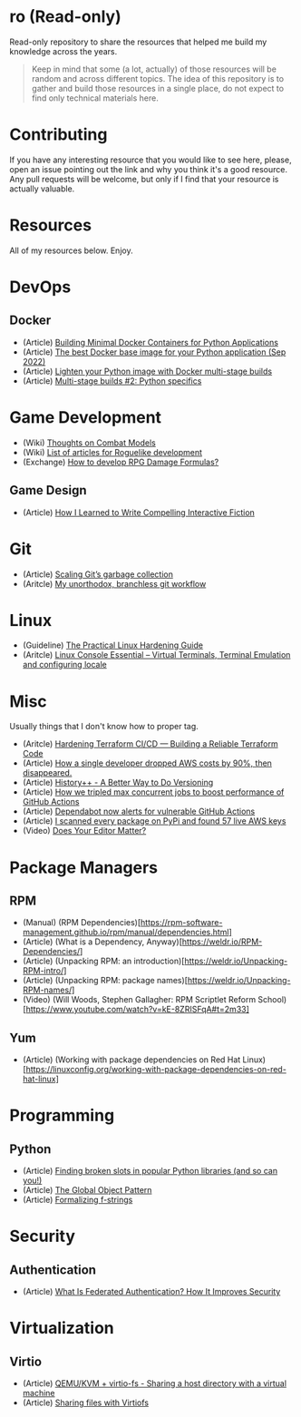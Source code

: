 # ro (Read-only)

Read-only repository to share the resources that helped me build my knowledge
across the years.

> Keep in mind that some (a lot, actually) of those resources will be random
> and across different topics. The idea of this repository is to gather and
> build those resources in a single place, do not expect to find only technical
> materials here.

# Contributing

If you have any interesting resource that you would like to see here, please,
open an issue pointing out the link and why you think it's a good resource. Any
pull requests will be welcome, but only if I find that your resource is actually
valuable.

# Resources

All of my resources below. Enjoy.

# DevOps

## Docker

- (Article) [Building Minimal Docker Containers for Python Applications](https://blog.realkinetic.com/building-minimal-docker-containers-for-python-applications-37d0272c52f3)
- (Article) [The best Docker base image for your Python application (Sep 2022)](https://pythonspeed.com/articles/base-image-python-docker-images/)
- (Article) [Lighten your Python image with Docker multi-stage builds](https://gabnotes.org/lighten-your-python-image-docker-multi-stage-builds/)
- (Article) [Multi-stage builds #2: Python specifics](https://pythonspeed.com/articles/multi-stage-docker-python/)

# Game Development

- (Wiki) [Thoughts on Combat Models](http://www.roguebasin.com/index.php?title=Thoughts_on_Combat_Models#Determining_whether_you_hit)
- (Wiki) [List of articles for Roguelike development](http://www.roguebasin.com/index.php/Articles)
- (Exchange) [How to develop RPG Damage Formulas?](https://gamedev.stackexchange.com/questions/14309/how-to-develop-rpg-damage-formulas)

## Game Design 

- (Article) [How I Learned to Write Compelling Interactive Fiction](https://www.superjumpmagazine.com/how-i-learned-to-write-compelling-interactive-fiction/)

# Git

- (Article) [Scaling Git’s garbage collection](https://github.blog/2022-09-13-scaling-gits-garbage-collection/)
- (Aritcle) [My unorthodox, branchless git workflow](https://drewdevault.com/2020/04/06/My-weird-branchless-git-workflow.html)

# Linux

- (Guideline) [The Practical Linux Hardening Guide](https://github.com/trimstray/the-practical-linux-hardening-guide/wiki)
- (Aritcle) [Linux Console Essential – Virtual Terminals, Terminal Emulation and configuring locale](https://grimoire.carcano.ch/blog/linux-console-essential-virtual-terminals-terminal-emulation-locale/)

# Misc

Usually things that I don't know how to proper tag.

- (Aritcle) [Hardening Terraform CI/CD — Building a Reliable Terraform Code](https://medium.com/@calvineotieno010/hardening-terraform-ci-cd-building-a-reliable-terraform-code-ff76eafaf1e1)
- (Article) [How a single developer dropped AWS costs by 90%, then disappeared.](https://medium.com/@maximetopolov/how-a-single-developer-dropped-aws-costs-by-90-then-disappeared-2b46a115103a)
- (Article) [History++ - A Better Way to Do Versioning](https://blog.replit.com/history2-release)
- (Article) [How we tripled max concurrent jobs to boost performance of GitHub Actions](https://github.blog/2022-09-16-how-we-tripled-max-concurrent-jobs-to-boost-performance-of-github-actions/)
- (Article) [Dependabot now alerts for vulnerable GitHub Actions](https://github.blog/2022-08-09-dependabot-now-alerts-for-vulnerable-github-actions/)
- (Article) [I scanned every package on PyPi and found 57 live AWS keys](https://tomforb.es/i-scanned-every-package-on-pypi-and-found-57-live-aws-keys/)
- (Video)   [Does Your Editor Matter?](https://www.youtube.com/watch?v=rNsWTWvm8uw)

# Package Managers

## RPM 

- (Manual) (RPM Dependencies)[https://rpm-software-management.github.io/rpm/manual/dependencies.html]
- (Article) (What is a Dependency, Anyway)[https://weldr.io/RPM-Dependencies/]
- (Article) (Unpacking RPM: an introduction)[https://weldr.io/Unpacking-RPM-intro/]
- (Article) (Unpacking RPM: package names)[https://weldr.io/Unpacking-RPM-names/]
- (Video) (Will Woods, Stephen Gallagher: RPM Scriptlet Reform School)[https://www.youtube.com/watch?v=kE-8ZRISFqA#t=2m33]

## Yum

- (Article) (Working with package dependencies on Red Hat Linux)[https://linuxconfig.org/working-with-package-dependencies-on-red-hat-linux]

# Programming

## Python

- (Article) [Finding broken slots in popular Python libraries (and so can you!)](https://dev.arie.bovenberg.net/blog/finding-broken-slots-in-popular-python-libraries/)
- (Article) [The Global Object Pattern](https://python-patterns.guide/python/module-globals/)
- (Article) [Formalizing f-strings](https://lwn.net/Articles/919426/)

# Security

## Authentication

- (Article) [What Is Federated Authentication? How It Improves Security](https://learn.g2.com/federated-authentication)

# Virtualization

## Virtio

- (Article) [QEMU/KVM + virtio-fs - Sharing a host directory with a virtual machine](https://www.tauceti.blog/posts/qemu-kvm-share-host-directory-with-vm-with-virtio/)
- (Article) [Sharing files with Virtiofs](https://libvirt.org/kbase/virtiofs.html)

